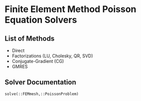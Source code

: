 # Finite Element Method Poisson Equation Solvers

## List of Methods

* Direct
* Factorizations (LU, Cholesky, QR, SVD)
* Conjugate-Gradient (CG)
* GMRES

## Solver Documentation

```@docs
solve(::FEMmesh,::PoissonProblem)
```
